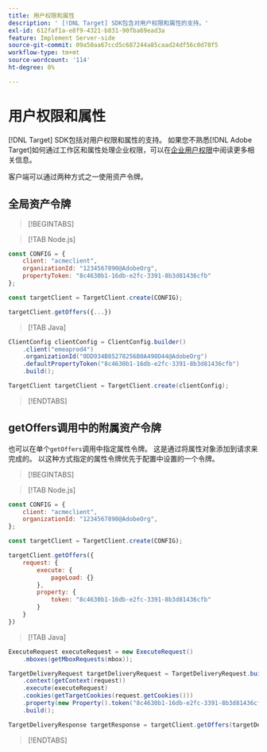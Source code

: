 ```yaml
---
title: 用户权限和属性
description: ' [!DNL Target] SDK包含对用户权限和属性的支持。'
exl-id: 612faf1a-e8f9-4321-b831-90fba69ead3a
feature: Implement Server-side
source-git-commit: 09a50aa67ccd5c687244a85caad24df56c0d78f5
workflow-type: tm+mt
source-wordcount: '114'
ht-degree: 0%

---
```


# 用户权限和属性

[!DNL Target] SDK包括对用户权限和属性的支持。 如果您不熟悉[!DNL Adobe Target]如何通过工作区和属性处理企业权限，可以在[企业用户权限](https://experienceleague.adobe.com/docs/target/using/administer/manage-users/enterprise/property-channel.html?lang=zh-Hans)中阅读更多相关信息。

客户端可以通过两种方式之一使用资产令牌。

## 全局资产令牌

>[!BEGINTABS]

>[!TAB Node.js]

```js {line-numbers="true"}
const CONFIG = {
    client: "acmeclient",
    organizationId: "1234567890@AdobeOrg",
    propertyToken: "8c4630b1-16db-e2fc-3391-8b3d81436cfb"
};

const targetClient = TargetClient.create(CONFIG);

targetClient.getOffers({...})
```

>[!TAB Java]

```java {line-numbers="true"}
ClientConfig clientConfig = ClientConfig.builder()
    .client("emeaprod4")
    .organizationId("0DD934B85278256B0A490D44@AdobeOrg")
    .defaultPropertyToken("8c4630b1-16db-e2fc-3391-8b3d81436cfb")
    .build();

TargetClient targetClient = TargetClient.create(clientConfig);
```

>[!ENDTABS]

## getOffers调用中的附属资产令牌

也可以在单个`getOffers`调用中指定属性令牌。 这是通过将属性对象添加到请求来完成的。 以这种方式指定的属性令牌优先于配置中设置的一个令牌。

>[!BEGINTABS]

>[!TAB Node.js]

```js {line-numbers="true"}
const CONFIG = {
    client: "acmeclient",
    organizationId: "1234567890@AdobeOrg",
};

const targetClient = TargetClient.create(CONFIG);

targetClient.getOffers({
    request: {
        execute: {
            pageLoad: {}
        },
        property: {
            token: "8c4630b1-16db-e2fc-3391-8b3d81436cfb"
        }           
    }
})
```

>[!TAB Java]

```java {line-numbers="true"}
ExecuteRequest executeRequest = new ExecuteRequest()
    .mboxes(getMboxRequests(mbox));

TargetDeliveryRequest targetDeliveryRequest = TargetDeliveryRequest.builder()
    .context(getContext(request))
    .execute(executeRequest)
    .cookies(getTargetCookies(request.getCookies()))
    .property(new Property().token("8c4630b1-16db-e2fc-3391-8b3d81436cfb"))
    .build();

TargetDeliveryResponse targetResponse = targetClient.getOffers(targetDeliveryRequest);
```

>[!ENDTABS]

